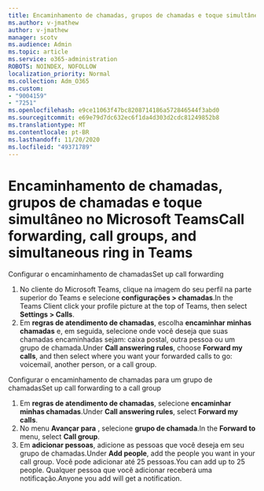 ```yaml
---
title: Encaminhamento de chamadas, grupos de chamadas e toque simultâneo no Microsoft Teams
ms.author: v-jmathew
author: v-jmathew
manager: scotv
ms.audience: Admin
ms.topic: article
ms.service: o365-administration
ROBOTS: NOINDEX, NOFOLLOW
localization_priority: Normal
ms.collection: Adm_O365
ms.custom:
- "9004159"
- "7251"
ms.openlocfilehash: e9ce11063f47bc8208714186a572846544f3abd0
ms.sourcegitcommit: e69e79d7dc632ec6f1da4d303d2cdc81249852b8
ms.translationtype: MT
ms.contentlocale: pt-BR
ms.lasthandoff: 11/20/2020
ms.locfileid: "49371789"
---
```

# <a name="call-forwarding-call-groups-and-simultaneous-ring-in-teams"></a><span data-ttu-id="ea39b-102">Encaminhamento de chamadas, grupos de chamadas e toque simultâneo no Microsoft Teams</span><span class="sxs-lookup"><span data-stu-id="ea39b-102">Call forwarding, call groups, and simultaneous ring in Teams</span></span>

<span data-ttu-id="ea39b-103">Configurar o encaminhamento de chamadas</span><span class="sxs-lookup"><span data-stu-id="ea39b-103">Set up call forwarding</span></span>

1. <span data-ttu-id="ea39b-104">No cliente do Microsoft Teams, clique na imagem do seu perfil na parte superior do Teams e selecione **configurações > chamadas**.</span><span class="sxs-lookup"><span data-stu-id="ea39b-104">In the Teams Client click your profile picture at the top of Teams, then select **Settings > Calls**.</span></span>
2. <span data-ttu-id="ea39b-105">Em **regras de atendimento de chamadas**, escolha **encaminhar minhas chamadas** e, em seguida, selecione onde você deseja que suas chamadas encaminhadas sejam: caixa postal, outra pessoa ou um grupo de chamada.</span><span class="sxs-lookup"><span data-stu-id="ea39b-105">Under **Call answering rules**, choose **Forward my calls**, and then select where you want your forwarded calls to go: voicemail, another person, or a call group.</span></span>

<span data-ttu-id="ea39b-106">Configurar o encaminhamento de chamadas para um grupo de chamadas</span><span class="sxs-lookup"><span data-stu-id="ea39b-106">Set up call forwarding to a call group</span></span>

1. <span data-ttu-id="ea39b-107">Em **regras de atendimento de chamadas**, selecione **encaminhar minhas chamadas**.</span><span class="sxs-lookup"><span data-stu-id="ea39b-107">Under **Call answering rules**, select **Forward my calls**.</span></span>
2. <span data-ttu-id="ea39b-108">No menu **Avançar para** , selecione **grupo de chamada**.</span><span class="sxs-lookup"><span data-stu-id="ea39b-108">In the **Forward to** menu, select **Call group**.</span></span>
3. <span data-ttu-id="ea39b-109">Em **adicionar pessoas**, adicione as pessoas que você deseja em seu grupo de chamadas.</span><span class="sxs-lookup"><span data-stu-id="ea39b-109">Under **Add people**, add the people you want in your call group.</span></span> <span data-ttu-id="ea39b-110">Você pode adicionar até 25 pessoas.</span><span class="sxs-lookup"><span data-stu-id="ea39b-110">You can add up to 25 people.</span></span> <span data-ttu-id="ea39b-111">Qualquer pessoa que você adicionar receberá uma notificação.</span><span class="sxs-lookup"><span data-stu-id="ea39b-111">Anyone you add will get a notification.</span></span>
